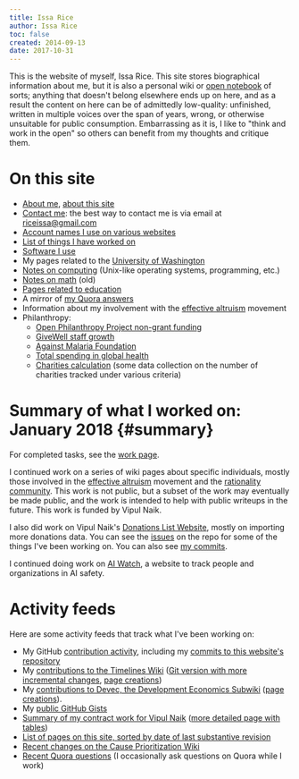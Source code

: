 ```yaml
---
title: Issa Rice
author: Issa Rice
toc: false
created: 2014-09-13
date: 2017-10-31
---
```


This is the website of myself, Issa Rice. This site stores biographical information
about me, but it is also a personal wiki or [open notebook](http://wcm1.web.rice.edu/open-notebook-history.html)
of sorts; anything that doesn't belong elsewhere ends up on here, and as a
result the content on here can be of admittedly low-quality: unfinished,
written in multiple voices over the span of years, wrong, or otherwise unsuitable for public
consumption. Embarrassing as it is, I like to "think and work in the open" so
others can benefit from my thoughts and critique them.

# On this site

- [About me](about), [about this site](about-this-site)
- [Contact me](contact): the best way to contact me is via email at
  [riceissa@gmail.com](mailto:riceissa@gmail.com)
- [Account names I use on various websites](account-names)
- [List of things I have worked on](work)
- [Software I use](software)
- My pages related to the [University of Washington](university-of-washington)
- [Notes on computing](computing) (Unix-like operating systems, programming, etc.)
- [Notes on math](math) (old)
- [Pages related to education](education)
- A mirror of [my Quora answers]()
- Information about my involvement with the [effective altruism](effective-altruism) movement
- Philanthropy:
    - [Open Philanthropy Project non-grant funding](open-philanthropy-project-non-grant-funding)
    - [GiveWell staff growth](givewell-staff-growth)
    - [Against Malaria Foundation](against-malaria-foundation)
    - [Total spending in global health](total-spending-in-global-health)
    - [Charities calculation](charities-calculation) (some data collection on the
      number of charities tracked under various criteria)

# Summary of what I worked on: January 2018 {#summary}

For completed tasks, see the [work page](work).

I continued work on a series of wiki pages about specific individuals, mostly
those involved in the [effective altruism]() movement and the
[rationality community](). This work is not public, but a subset of the work
may eventually be made public, and the work is intended to help with public
writeups in the future. This work is funded by Vipul Naik.

I also did work on Vipul Naik's [Donations List Website](https://donations.vipulnaik.com),
mostly on importing more donations data.
You can see the [issues](https://github.com/vipulnaik/donations/issues)
on the repo for some of the things I've been working on.
You can also see [my commits](https://github.com/vipulnaik/donations/commits?author=riceissa).

I continued doing work on [AI Watch](https://aiwatch.issarice.com/), a website
to track people and organizations in AI safety.

# Activity feeds

Here are some activity feeds that track what I've been working on:

- My GitHub [contribution activity](https://github.com/riceissa), including my
  [commits to this website's
  repository](https://github.com/riceissa/issarice.com/commits/master)
- My [contributions to the Timelines Wiki](https://timelines.issarice.com/wiki/Special:Contributions/Issa)
  ([Git version with more incremental changes](https://github.com/riceissa/issarice.com/commits/master/external/timelines.issarice.com), [page creations](https://timelines.issarice.com/index.php?limit=50&title=Special%3AContributions&contribs=user&target=Issa&namespace=&tagfilter=&newOnly=1))
- My [contributions to Devec, the Development Economics Subwiki](https://devec.subwiki.org/wiki/Special:Contributions/Issa_Rice) ([page creations](https://devec.subwiki.org/w/index.php?limit=50&title=Special%3AContributions&contribs=user&target=Issa+Rice&namespace=&tagfilter=&newOnly=1)).
- My [public GitHub Gists](https://gist.github.com/riceissa)
- [Summary of my contract work for Vipul
  Naik](https://github.com/vipulnaik/contractwork/blob/master/contributor-lists/issa-list.mediawiki)
  ([more detailed page with
  tables](https://contractwork.vipulnaik.com/worker.php?worker=Issa+Rice))
- [List of pages on this site, sorted by date of last substantive
  revision](all-pages)
- [Recent changes on the Cause Prioritization
  Wiki](https://causeprioritization.org/_activity)
- [Recent Quora questions](https://www.quora.com/profile/Issa-Rice/questions)
  (I occasionally ask questions on Quora while I work)

[email]: mailto:riceissa@gmail.com
